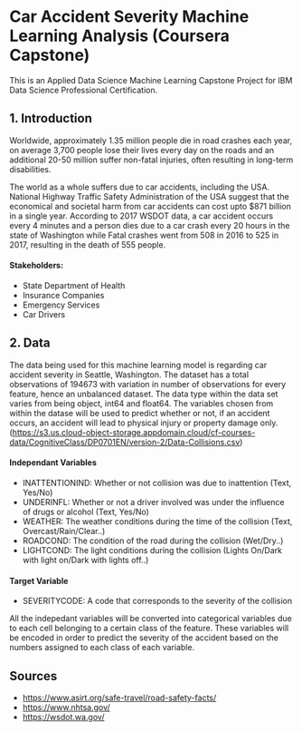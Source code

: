 # Car Accident Severity Machine Learning Analysis (Coursera Capstone)
This is an Applied Data Science Machine Learning Capstone Project for IBM Data Science Professional Certification.

## 1. Introduction
Worldwide, approximately 1.35 million people die in road crashes each year, on average 3,700 people lose their lives every day on the roads and an additional 20-50 million suffer non-fatal injuries, often resulting in long-term disabilities. 

The world as a whole suffers due to car accidents, including the USA. National Highway Traffic Safety Administration of the USA suggest that the economical and societal harm from car accidents can cost upto $871 billion in a single year. According to 2017 WSDOT data, a car accident occurs every 4 minutes and a person dies due to a car crash every 20 hours in the state of Washington while Fatal crashes went from 508 in 2016 to 525 in 2017, resulting in the death of 555 people.

#### Stakeholders:
  - State Department of Health
  - Insurance Companies
  - Emergency Services
  - Car Drivers
  
## 2. Data
The data being used for this machine learning model is regarding car accident severity in Seattle, Washington. The dataset has a total observations of 194673 with variation in number of observations for every feature, hence an unbalanced dataset. The data type within the data set varies from being object, int64 and float64. The variables chosen from within the datase will be used to predict whether or not, if an accident occurs, an accident will lead to physical injury or property damage only. (https://s3.us.cloud-object-storage.appdomain.cloud/cf-courses-data/CognitiveClass/DP0701EN/version-2/Data-Collisions.csv)

#### Independant Variables
- INATTENTIONIND: Whether or not collision was due to inattention (Text, Yes/No)
- UNDERINFL: Whether or not a driver involved was under the influence of drugs or alcohol (Text, Yes/No)
- WEATHER: The weather conditions during the time of the collision (Text, Overcast/Rain/Clear..)
- ROADCOND: The condition of the road during the collision (Wet/Dry..)
- LIGHTCOND: The light conditions during the collision (Lights On/Dark with light on/Dark with lights off..)

#### Target Variable
- SEVERITYCODE: A code that corresponds to the severity of the collision

All the indepedant variables will be converted into categorical variables due to each cell belonging to a certain class of the feature. These variables will be encoded in order to predict the severity of the accident based on the numbers assigned to each class of each variable. 
  
  
  
  
  
  
  
## Sources
  - https://www.asirt.org/safe-travel/road-safety-facts/
  - https://www.nhtsa.gov/
  - https://wsdot.wa.gov/
